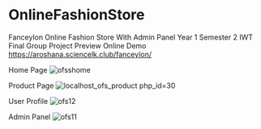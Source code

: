 # OnlineFashionStore
Fanceylon Online Fashion Store With Admin Panel
Year 1 Semester 2 IWT Final  Group Project
Preview
Online Demo
https://aroshana.sciencelk.club/fanceylon/

Home Page
![ofsshome](https://github.com/Aroshana1/OnlineFashionStore/assets/21035748/e327963d-baed-4496-9d7a-8f717e2ebc59)

Product Page
![localhost_ofs_product php_id=30](https://github.com/Aroshana1/OnlineFashionStore/assets/21035748/da9d5c8e-5c70-4744-b1fd-4c4bff324111)

User Profile
![ofs12](https://github.com/Aroshana1/OnlineFashionStore/assets/21035748/8f8183d5-e3ed-4f73-b2ce-e6b7cbb9da35)

Admin Panel
![ofs11](https://github.com/Aroshana1/OnlineFashionStore/assets/21035748/3945804a-9050-4d82-bf0b-208eb4af1056)
